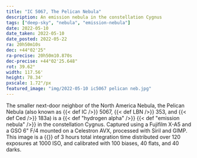 ```yaml
---
title: "IC 5067, The Pelican Nebula"
description: An emission nebula in the constellation Cygnus
tags: ["deep-sky", "nebula", "emission-nebula"]
date: 2022-05-10
date_taken: 2022-05-10
date_posted: 2022-05-22
ra: 20h50m10s
dec: +44°02'25"
ra-precise: 20h50m10.870s
dec-precise: +44°02'25.648"
rot: 39.62°
width: 117.56'
height: 78.34'
pxscale: 1.72"/px
featured_image: "img/2022-05-10 ic5067 pelican neb.jpg"
---
```


The smaller next-door neighbor of the North America Nebula, the Pelican Nebula (also known as {{< def IC />}} 5067, {{< def LBN />}} 353, and {{< def Ced />}} 183a) is a {{< def "hydrogen alpha" />}} {{< def "emission nebula" />}} in the constellation Cygnus. Captured using a Fujifilm X-A5 and a GSO 6" F/4 mounted on a Celestron AVX, processed with Siril and GIMP. This image is a {{<def stack />}} of 3 hours total integration time distributed over 120 exposures at 1000 ISO, and calibrated with 100 biases, 40 flats, and 40 darks.